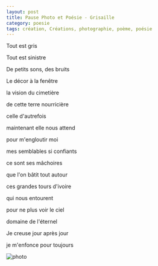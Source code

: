 ```yaml
---
layout: post
title: Pause Photo et Poésie - Grisaille
category: poesie
tags: création, Créations, photographie, poème, poésie
---
```



Tout est gris

Tout est sinistre

De petits sons, des bruits

Le décor à la fenêtre

la vision du cimetière

de cette terre nourricière

celle d'autrefois

maintenant elle nous attend

pour m'engloutir moi

mes semblables si confiants

ce sont ses mâchoires

que l'on bâtit tout autour

ces grandes tours d'ivoire

qui nous entourent

pour ne plus voir le ciel

domaine de l'éternel

Je creuse jour après jour

je m'enfonce pour toujours


![photo](https://filedn.eu/llqi9IBxlYouGRXYG2xlROb/img/2020/poesiegrisaille.jpg)
